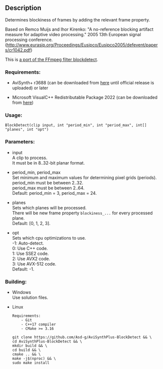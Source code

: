 ## Description

Determines blockiness of frames by adding the relevant frame property.

Based on Remco Muijs and Ihor Kirenko: "A no-reference blocking artifact measure for adaptive video processing." 2005 13th European signal processing conference. (http://www.eurasip.org/Proceedings/Eusipco/Eusipco2005/defevent/papers/cr1042.pdf)

This is [a port of the FFmpeg filter blockdetect](https://ffmpeg.org/ffmpeg-filters.html#blockdetect-1).

### Requirements:

- AviSynth+ r3688 (can be downloaded from [here](https://gitlab.com/uvz/AviSynthPlus-Builds) until official release is uploaded) or later

- Microsoft VisualC++ Redistributable Package 2022 (can be downloaded from [here](https://github.com/abbodi1406/vcredist/releases))

### Usage:

```
BlockDetect(clip input, int "period_min", int "period_max", int[] "planes", int "opt")
```

### Parameters:

- input\
    A clip to process.\
    It must be in 8..32-bit planar format.

- period_min, period_max\
    Set minimum and maximum values for determining pixel grids (periods).\
    period_min must be between 2..32.\
    period_max must be between 2..64.\
    Default: period_min = 3, period_max = 24.

- planes\
    Sets which planes will be processed.\
    There will be new frame property `blockiness_...` for every processed plane.\
    Default: [0, 1, 2, 3].

- opt\
    Sets which cpu optimizations to use.\
    -1: Auto-detect.\
    0: Use C++ code.\
    1: Use SSE2 code.\
    2: Use AVX2 code.\
    3: Use AVX-512 code.\
    Default: -1.

### Building:

- Windows\
    Use solution files.

- Linux
    ```
    Requirements:
        - Git
        - C++17 compiler
        - CMake >= 3.16
    ```
    ```
    git clone https://github.com/Asd-g/AviSynthPlus-BlockDetect && \
    cd AviSynthPlus-BlockDetect && \
    mkdir build && \
    cd build && \
    cmake .. && \
    make -j$(nproc) && \
    sudo make install
    ```
